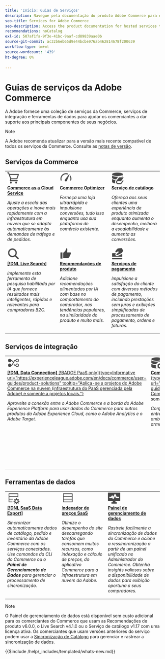 ```yaml
---
title: 'Início: Guias de Serviços'
description: Navegue pela documentação do produto Adobe Commerce para obter os serviços SaaS da Commerce
seo-title: Services for Adobe Commerce
seo-description: Access the product documentation for hosted services that help Adobe Commerce merchants support key components of their business.
recommendations: noCatalog
exl-id: 507af1fa-9f3e-41bc-9aaf-cd89839aae0b
source-git-commit: ac32b6eb65d9e44bcbe976ab462814678f200639
workflow-type: tm+mt
source-wordcount: '439'
ht-degree: 0%

---
```


# Guias de serviços da Adobe Commerce

A Adobe fornece uma coleção de serviços da Commerce, serviços de integração e ferramentas de dados para ajudar os comerciantes a dar suporte aos principais componentes de seus negócios.

>[!NOTE]
>
>A Adobe recomenda atualizar para a versão mais recente compatível de todos os serviços da Commerce. Consulte as [notas de versão](release-notes-all.md).

## Serviços da Commerce

<table style="table-layout:fixed">
<tr style="border: 0;">
   <td valign="top">
      <a href="../cloud-service/overview.md">
      <img alt="Nuvem" src="../assets/icons/shopping-cart.svg" width="40">
      </a>
      <div>
         <a href="../cloud-service/overview.md">
         <strong>Commerce as a Cloud Service</strong>
         </a>
      </div>
      <p>
         <em>Ajuste a escala das operações e inove mais rapidamente com a infraestrutura em nuvem que se adapta automaticamente às demandas de tráfego e de pedidos.</em>
      </p>
   </td>
   <td valign="top">
      <a href="../optimizer/overview.md">
      <img alt="Otimizar" src="../assets/icons/gauge4.svg" width="40">
      </a>
      <div>
         <a href="../optimizer/overview.md">
         <strong>Commerce Optimizer</strong>
         </a>
      </div>
      <p>
         <em>Forneça uma loja ultrarrápida e impulsione conversões, tudo isso enquanto usa sua plataforma de comércio existente.</em>
      </p>
   </td>
   <td valign="top">
      <a href="../catalog-service/overview.md">
      <img alt="Dados do catálogo para serviços conectados" src="../assets/icons/DataBook.svg" width="40">
      </a>
      <div>
         <a href="../catalog-service/overview.md">
         <strong>Serviço de catálogo</strong>
         </a>
      </div>
      <p>
         <em>Ofereça aos seus clientes uma experiência de produto otimizada enquanto aumenta o desempenho, melhora a escalabilidade e aumenta as conversões.</em>
      </p>
   </td>
</tr>
<tr style="border: 0;">
   <td valign="top">
      <a href="../live-search/overview.md">
      <img alt="Pesquisar" src="../assets/icons/Magnify.svg" width="40">
      </a>
      <div>
         <a href="../live-search/overview.md">
         <strong>[!DNL Live Search]</strong>
         </a>
      </div>
      <p>
         <em>Implemente esta ferramenta de pesquisa habilitada por IA que fornece resultados mais inteligentes, rápidos e relevantes para compradores B2C.</em>
      </p>
   </td>
   <td valign="top">
      <a href="../product-recommendations/overview.md">
      <img alt="ThumbsUp" src="../assets/icons/ThumbUp.svg" width="40">
      </a>
      <div>
         <a href="../product-recommendations/overview.md">
         <strong>Recomendações de produto</strong>
         </a>
      </div>
      <p>
         <em>Adicione recomendações alimentadas por IA com base no comportamento do comprador, nas tendências populares, na similaridade do produto e muito mais.</em>
      </p>
   </td>
   <td valign="top">
      <a href="../payment-services/guide-overview.md">
      <img alt="Pagamentos com cartão de crédito" src="../assets/icons/CreditCard.svg" width="40">
      </a>
      <div>
         <a href="../payment-services/guide-overview.md">
         <strong>Serviços de pagamento</strong>
         </a>
      </div>
      <p>
         <em>Impulsione a satisfação do cliente com diversos métodos de pagamento, incluindo prestações sem juros e exibições simplificadas de processamento de pagamento, ordens e faturas.</em>
      </p>
   </td>
</tr>
</table>

## Serviços de integração

<table style="table-layout:fixed">
<tr style="border: 0;">
   <td valign="top">
      <a href="../data-connection/overview.md">
      <img alt="Transferir dados para a plataforma" src="../assets/icons/TransferToPlatform.svg" width="40">
      </a>
      <div>
         <a href="../data-connection/overview.md">
         <strong>[!DNL Data Connection]</strong> [!BADGE PaaS only]{type=Informative url="https://experienceleague.adobe.com/en/docs/commerce/user-guides/product-solutions" tooltip="Aplica-se a projetos do Adobe Commerce na nuvem (infraestrutura do PaaS gerenciada pela Adobe) e somente a projetos locais."}
         </a>
      </div>
      <p>
         <em>Aproveite a conexão entre o Adobe Commerce e a borda do Adobe Experience Platform para usar dados do Commerce para outros produtos da Adobe Experience Cloud, como o Adobe Analytics e o Adobe Target.</em>
      </p>
   </td>
   <td valign="top">
      <a href="../landing/saas.md">
      <img alt="ThumbsUp" src="../assets/icons/DataSetting.svg" width="40">
      </a>
      <div>
          <a href="../landing/saas.md">
         <strong>Commerce Services Connector</strong> [!BADGE PaaS only]{type=Informative url="https://experienceleague.adobe.com/en/docs/commerce/user-guides/product-solutions" tooltip="Aplica-se a projetos do Adobe Commerce na Nuvem (infraestrutura PaaS gerenciada pela Adobe) e somente a projetos locais."}
         </a>
      </div>
      <p>
         <em>Configure a autenticação para habilitar a comunicação segura entre o Adobe Commerce e os serviços conectados. Para cada ambiente, especifique a ID de espaço de dados para o armazenamento de dados dos serviços Commerce.</em>
      </p>
   </td>
   <td valign="top">
      <a href="../aem-assets-integration/overview.md">
      <img alt="Visual" src="../assets/icons/images.svg" width="40">
      </a>
      <div>
          <a href="../aem-assets-integration/overview.md">
         <strong>integração com o AEM Assets</strong>
         </a>
      </div>
      <p>
         <em>Simplifique o gerenciamento de ativos digitais usando um sistema integrado ao Adobe Experience Manager para gerenciar conteúdo de mídia avançada.</em>
      </p>
   </td>
</tr>
</table>

## Ferramentas de dados

<table style="table-layout:fixed">
<tr style="border: 0;">
   <td valign="top">
       <a href="../data-export/overview.md">
      <img alt="Gerenciamento de feed de exportação de dados SaaS" src="../assets/icons/FeedManagement.svg" width="40">
      </a>
      <div>
         <a href="../data-export/overview.md">
         <strong>[!DNL SaaS Data Export]</strong>
         </a>
      </div>
      <p>
         <em>Sincronizar automaticamente dados de catálogo, pedido e inventário da Adobe Commerce com os serviços conectados. Use comandos da CLI do Commerce ou o <strong>Painel de Gerenciamento de Dados</strong> para gerenciar o processamento de sincronização.</em>
      </p>
   </td>
   <td valign="top">
      <a href="../price-index/price-indexing.md">
      <img alt="Feed de preços do produto" src="../assets/icons/Feed.svg" width="40">
      </a>
      <div>
          <a href="../price-index/price-indexing.md">
         <strong>Indexador de preços SaaS</strong>
         </a>
      </div>
      <p>
         <em>Otimize o desempenho do site descarregando tarefas que consomem muitos recursos, como indexação e cálculo de preços, do aplicativo Commerce para a infraestrutura em nuvem da Adobe.</em>
      </p>
   </td>
   <td valign="top">
      <a href="https://experienceleague.adobe.com/en/docs/commerce-admin/systems/data-transfer/data-dashboard" target="_blank">
      <img alt="Monitorar sincronização de dados" src="../assets/icons/Monitoring.svg" width="40">
      </a>
      <div>
          <a href="https://experienceleague.adobe.com/en/docs/commerce-admin/systems/data-transfer/data-dashboard" target="_blank">
         <strong>Painel de gerenciamento de dados</strong>
         </a>
      </div>
      <p>
         <em>Rastreie facilmente a sincronização de dados do Commerce e acione a ressincronização a partir de um painel unificado no Administrador do Commerce. Obtenha insights valiosos sobre a disponibilidade de dados para exibição oportuna a seus compradores.</em>
      </p>
   </td>
</table>

>[!NOTE]
>
>O Painel de gerenciamento de dados está disponível sem custo adicional para os comerciantes do Commerce que usam as Recomendações de produto v6.0.0, o Live Search v4.1.0 ou o Serviço de catálogo v1.17 com uma licença ativa. Os comerciantes que usam versões anteriores do serviço podem usar a [Sincronização de Catálogo](../landing/catalog-sync.md) para gerenciar e rastrear a sincronização de dados.

{{$include /help/_includes/templated/whats-new.md}}

<!-- Last updated from includes: 2025-09-03 16:10:23 -->
